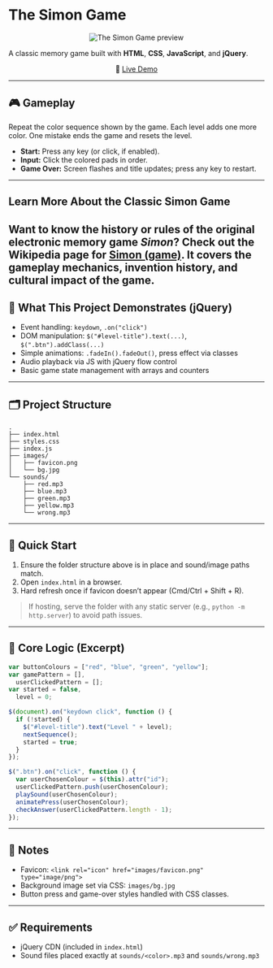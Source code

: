 # The Simon Game

<p align="center">
  <img src="https://redeem-innovations.com/wp-content/uploads/2025/09/The-simon-game.png" alt="The Simon Game preview" />
</p>

A classic memory game built with **HTML**, **CSS**, **JavaScript**, and **jQuery**.

<p align="center">
  🔗 <a href="https://mina-y-khalil.github.io/The-Simon-Game/" target="_blank">Live Demo</a>
</p>

---

## 🎮 Gameplay

Repeat the color sequence shown by the game. Each level adds one more color. One mistake ends the game and resets the level.

- **Start:** Press any key (or click, if enabled).
- **Input:** Click the colored pads in order.
- **Game Over:** Screen flashes and title updates; press any key to restart.

---

## Learn More About the Classic Simon Game

## Want to know the history or rules of the original electronic memory game _Simon_? Check out the Wikipedia page for **[Simon (game)](<https://en.wikipedia.org/wiki/Simon_(game)>)**. It covers the gameplay mechanics, invention history, and cultural impact of the game.

## 🧠 What This Project Demonstrates (jQuery)

- Event handling: `keydown`, `.on("click")`
- DOM manipulation: `$("#level-title").text(...)`, `$(".btn").addClass(...)`
- Simple animations: `.fadeIn().fadeOut()`, press effect via classes
- Audio playback via JS with jQuery flow control
- Basic game state management with arrays and counters

---

## 🗂️ Project Structure

```
.
├── index.html
├── styles.css
├── index.js
├── images/
│   ├── favicon.png
│   └── bg.jpg
└── sounds/
    ├── red.mp3
    ├── blue.mp3
    ├── green.mp3
    ├── yellow.mp3
    └── wrong.mp3
```

---

## 🚀 Quick Start

1. Ensure the folder structure above is in place and sound/image paths match.
2. Open `index.html` in a browser.
3. Hard refresh once if favicon doesn’t appear (Cmd/Ctrl + Shift + R).

> If hosting, serve the folder with any static server (e.g., `python -m http.server`) to avoid path issues.

---

## 🔧 Core Logic (Excerpt)

```js
var buttonColours = ["red", "blue", "green", "yellow"];
var gamePattern = [],
  userClickedPattern = [];
var started = false,
  level = 0;

$(document).on("keydown click", function () {
  if (!started) {
    $("#level-title").text("Level " + level);
    nextSequence();
    started = true;
  }
});

$(".btn").on("click", function () {
  var userChosenColour = $(this).attr("id");
  userClickedPattern.push(userChosenColour);
  playSound(userChosenColour);
  animatePress(userChosenColour);
  checkAnswer(userClickedPattern.length - 1);
});
```

---

## 🎨 Notes

- Favicon: `<link rel="icon" href="images/favicon.png" type="image/png">`
- Background image set via CSS: `images/bg.jpg`
- Button press and game-over styles handled with CSS classes.

---

## ✅ Requirements

- jQuery CDN (included in `index.html`)
- Sound files placed exactly at `sounds/<color>.mp3` and `sounds/wrong.mp3`
